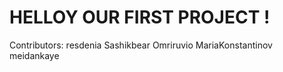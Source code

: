 # HELLOY OUR FIRST PROJECT !

Contributors:
resdenia
Sashikbear
Omriruvio
MariaKonstantinov
meidankaye
